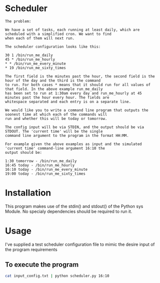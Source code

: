 # Scheduler

```
The problem:

We have a set of tasks, each running at least daily, which are scheduled with a simplified cron. We want to find 
when each of them will next run.

The scheduler configuration looks like this:

30 1 /bin/run_me_daily
45 * /bin/run_me_hourly
* * /bin/run_me_every_minute
* 19 /bin/run_me_sixty_times

The first field is the minutes past the hour, the second field is the hour of the day and the third is the command 
to run. For both cases * means that it should run for all values of that field. In the above example run_me_daily 
has been set to run at 1:30am every day and run_me_hourly at 45 minutes past the hour every hour. The fields are 
whitespace separated and each entry is on a separate line.

We would like you to write a command line program that outputs the soonest time at which each of the commands will 
run and whether this will be today or tomorrow.

The config input will be via STDIN, and the output should be via STDOUT. The 'current time' will be the single 
command line argument to the program in the format HH:MM.

For example given the above examples as input and the simulated 'current time' command-line argument 16:10 the 
output should be:

1:30 tomorrow - /bin/run_me_daily
16:45 today - /bin/run_me_hourly
16:10 today - /bin/run_me_every_minute
19:00 today - /bin/run_me_sixty_times
```

# Installation
This program makes use of the stdin() and stdout() of the Python sys Module. No specialy dependencies should be required 
to run it.

# Usage
I've supplied a test scheduler configuration file to mimic the desire input of the program requirements

## To execute the program
```bash
cat input_config.txt | python scheduler.py 16:10
```